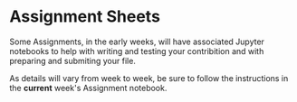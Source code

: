 <!-- GitHub README.md -->

# Assignment Sheets

Some Assignments, in the early weeks, will have associated Jupyter notebooks 
to help with writing and testing your contribition and with preparing and submiting your file.

As details will vary from week to week, be sure to follow the instructions in the **current** week's Assignment notebook.
